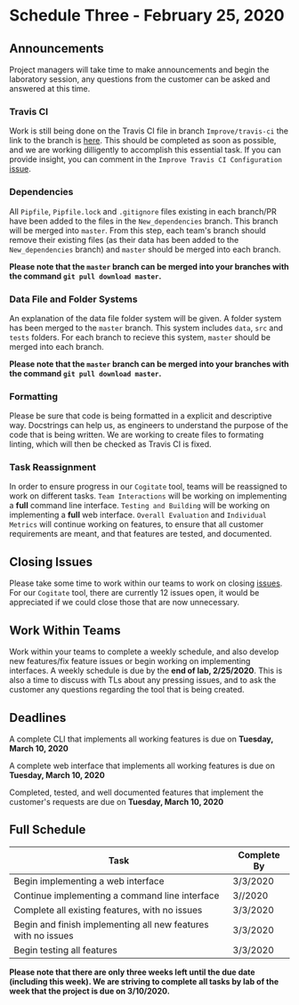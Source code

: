 # Schedule Three - February 25, 2020

## Announcements

Project managers will take time to make announcements and begin the laboratory session, any questions from the customer can be asked and answered at this time.

### Travis CI

Work is still being done on the Travis CI file in branch `Improve/travis-ci` the link to the branch is [here](https://github.com/GatorCogitate/cogitate_tool/tree/Improve/travis-ci). This should be completed as soon as possible, and we are working dilligently to accomplish this essential task. If you can provide insight, you can comment in the `Improve Travis CI Configuration` [issue](https://github.com/GatorCogitate/cogitate_tool/issues/30).

### Dependencies

All `Pipfile`, `Pipfile.lock` and `.gitignore` files existing in each branch/PR have been added to the files in the `New_dependencies` branch. This branch will be merged into `master`. From this step, each team's branch should remove their existing files (as their data has been added to the `New_dependencies` branch) and `master` should be merged into each branch.

**Please note that the `master` branch can be merged into your branches with the command `git pull download master`.**

### Data File and Folder Systems

An explanation of the data file folder system will be given. A folder system has been merged to the `master` branch. This system includes `data`, `src` and `tests` folders. For each branch to recieve this system, `master` should be merged into each branch.

**Please note that the `master` branch can be merged into your branches with the command `git pull download master`.**

### Formatting

Please be sure that code is being formatted in a explicit and descriptive way. Docstrings can help us, as engineers to understand the purpose of the code that is being written. We are working to create files to formating linting, which will then be checked as Travis CI is fixed.

### Task Reassignment

In order to ensure progress in our `Cogitate` tool, teams will be reassigned to work on different tasks. `Team Interactions` will be working on implementing a **full** command line interface. `Testing and Building` will be working on implementing a **full** web interface. `Overall Evaluation` and `Individual Metrics` will continue working on features, to ensure that all customer requirements are meant, and that features are tested, and documented.



## Closing Issues

Please take some time to work within our teams to work on closing [issues](https://github.com/GatorCogitate/cogitate_tool/issues). For our `Cogitate` tool, there are currently 12 issues open, it would be appreciated if we could close those that are now unnecessary.

## Work Within Teams

Work within your teams to complete a weekly schedule, and also develop new features/fix feature issues or begin working on implementing interfaces. A weekly schedule is due by the **end of lab, 2/25/2020**. This is also a time to discuss with TLs about any pressing issues, and to ask the customer any questions regarding the tool that is being created.

## Deadlines

A complete CLI that implements all working features is due on **Tuesday, March 10, 2020**

A complete web interface that implements all working features is due on **Tuesday, March 10, 2020**

Completed, tested, and well documented features that implement the customer's requests are due on **Tuesday, March 10, 2020**

## Full Schedule

Task | Complete By
---- | -----------
Begin implementing a web interface | 3/3/2020
Continue implementing a command line interface | 3//2020
Complete all existing features, with no issues | 3/3/2020
Begin and finish implementing all new features with no issues | 3/3/2020
Begin testing all features | 3/3/2020

**Please note that there are only three weeks left until the due date (including this week). We are striving to complete all tasks by lab of the week that the project is due on 3/10/2020.**